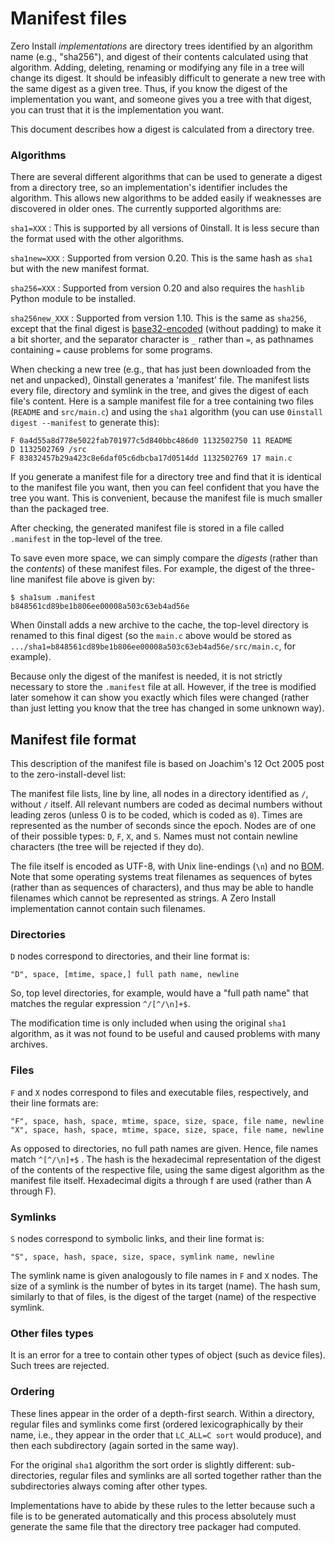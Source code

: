 # Manifest files

Zero Install _implementations_ are directory trees identified by an algorithm name (e.g., "sha256"), and digest of their contents calculated using that algorithm. Adding, deleting, renaming or modifying any file in a tree will change its digest. It should be infeasibly difficult to generate a new tree with the same digest as a given tree. Thus, if you know the digest of the implementation you want, and someone gives you a tree with that digest, you can trust that it is the implementation you want.

This document describes how a digest is calculated from a directory tree.

### Algorithms

There are several different algorithms that can be used to generate a digest from a directory tree, so an implementation's identifier includes the algorithm. This allows new algorithms to be added easily if weaknesses are discovered in older ones. The currently supported algorithms are:

`sha1=XXX`
: This is supported by all versions of 0install. It is less secure than the format used with the other algorithms.

`sha1new=XXX`
: Supported from version 0.20. This is the same hash as `sha1` but with the new manifest format.

`sha256=XXX`
: Supported from version 0.20 and also requires the `hashlib` Python module to be installed.

`sha256new_XXX`
: Supported from version 1.10. This is the same as `sha256`, except that the final digest is [base32-encoded](https://en.wikipedia.org/wiki/Base32) (without padding) to make it a bit shorter, and the separator character is `_` rather than `=`, as pathnames containing `=` cause problems for some programs.

When checking a new tree (e.g., that has just been downloaded from the net and unpacked), 0install generates a 'manifest' file. The manifest lists every file, directory and symlink in the tree, and gives the digest of each file's content. Here is a sample manifest file for a tree containing two files (`README` and `src/main.c`) and using the `sha1` algorithm (you can use `0install digest --manifest` to generate this):

```plain
F 0a4d55a8d778e5022fab701977c5d840bbc486d0 1132502750 11 README
D 1132502769 /src
F 83832457b29a423c8e6daf05c6dbcba17d0514dd 1132502769 17 main.c
```

If you generate a manifest file for a directory tree and find that it is identical to the manifest file you want, then you can feel confident that you have the tree you want. This is convenient, because the manifest file is much smaller than the packaged tree.

After checking, the generated manifest file is stored in a file called `.manifest` in the top-level of the tree.

To save even more space, we can simply compare the _digests_ (rather than the _contents_) of these manifest files. For example, the digest of the three-line manifest file above is given by:

```shell
$ sha1sum .manifest
b848561cd89be1b806ee00008a503c63eb4ad56e
```

When 0install adds a new archive to the cache, the top-level directory is renamed to this final digest (so the `main.c` above would be stored as `.../sha1=b848561cd89be1b806ee00008a503c63eb4ad56e/src/main.c`, for example).

Because only the digest of the manifest is needed, it is not strictly necessary to store the `.manifest` file at all. However, if the tree is modified later somehow it can show you exactly which files were changed (rather than just letting you know that the tree has changed in some unknown way).

## Manifest file format

This description of the manifest file is based on Joachim's 12 Oct 2005 post to the zero-install-devel list:

The manifest file lists, line by line, all nodes in a directory identified as `/`, without `/` itself. All relevant numbers are coded as decimal numbers without leading zeros (unless 0 is to be coded, which is coded as `0`). Times are represented as the number of seconds since the epoch. Nodes are of one of their possible types: `D`, `F`, `X`, and `S`. Names must not contain newline characters (the tree will be rejected if they do).

The file itself is encoded as UTF-8, with Unix line-endings (`\n`) and no [BOM](https://en.wikipedia.org/wiki/Byte-order_mark). Note that some operating systems treat filenames as sequences of bytes (rather than as sequences of characters), and thus may be able to handle filenames which cannot be represented as strings. A Zero Install implementation cannot contain such filenames.

### Directories

`D` nodes correspond to directories, and their line format is:

```plain
"D", space, [mtime, space,] full path name, newline
```

So, top level directories, for example, would have a "full path name" that matches the regular expression `^/[^/\n]+$`.

The modification time is only included when using the original `sha1` algorithm, as it was not found to be useful and caused problems with many archives.

### Files

`F` and `X` nodes correspond to files and executable files, respectively, and their line formats are:

```plain
"F", space, hash, space, mtime, space, size, space, file name, newline
"X", space, hash, space, mtime, space, size, space, file name, newline
```

As opposed to directories, no full path names are given. Hence, file names match `^[^/\n]+$` . The hash is the hexadecimal representation of the digest of the contents of the respective file, using the same digest algorithm as the manifest file itself. Hexadecimal digits a through f are used (rather than A through F).

### Symlinks

`S` nodes correspond to symbolic links, and their line format is:

```plain
"S", space, hash, space, size, space, symlink name, newline
```

The symlink name is given analogously to file names in `F` and `X` nodes. The size of a symlink is the number of bytes in its target (name). The hash sum, similarly to that of files, is the digest of the target (name) of the respective symlink.

### Other files types

It is an error for a tree to contain other types of object (such as device files). Such trees are rejected.

### Ordering

These lines appear in the order of a depth-first search. Within a directory, regular files and symlinks come first (ordered lexicographically by their name, i.e., they appear in the order that `LC_ALL=C sort` would produce), and then each subdirectory (again sorted in the same way).

For the original `sha1` algorithm the sort order is slightly different: sub-directories, regular files and symlinks are all sorted together rather than the subdirectories always coming after other types.

Implementations have to abide by these rules to the letter because such a file is to be generated automatically and this process absolutely must generate the same file that the directory tree packager had computed.
